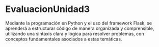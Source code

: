 # EvaluacionUnidad3
Mediante la programación en Python y el uso del framework Flask, se aprenderá a estructurar código de manera organizada y comprensible, utilizando una sintaxis clara y lógica para resolver problemas, con conceptos fundamentales asociados a estas temáticas.
